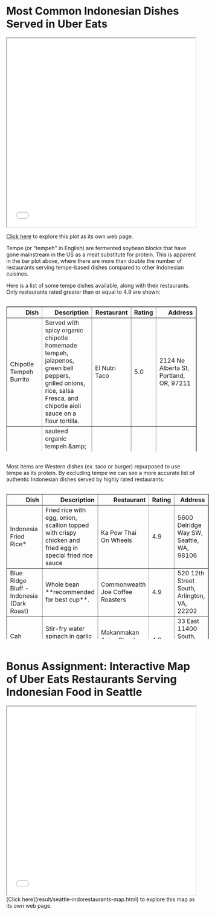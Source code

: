 # Most Common Indonesian Dishes Served in Uber Eats

<iframe src="result/dish-category-count.pdf" height="500" width="500"></iframe>

[Click here](result/dish-category-count.pdf) to explore this plot as its own web page.

Tempe (or "tempeh" in English) are fermented soybean blocks that have gone mainstream in the US as a meat substitute for protein. This is apparent in the bar plot above, where there are more than double the number of restaurants serving tempe-based dishes compared to other Indonesian cuisines.

Here is a list of some tempe dishes available, along with their restaurants. Only restaurants rated greater than or equal to 4.9 are shown: 

<div style='height: 400px; overflow: auto; width: fit-content'><table border="1" class="dataframe">
  <thead>
    <tr style="text-align: right;">
      <th>Dish</th>
      <th>Description</th>
      <th>Restaurant</th>
      <th>Rating</th>
      <th>Address</th>
    </tr>
  </thead>
  <tbody>
    <tr>
      <td>Chipotle Tempeh Burrito</td>
      <td>Served with spicy organic chipotle homemade tempeh, jalapenos, green bell peppers, grilled onions, rice, salsa Fresca, and chipotle aioli sauce on a flour tortilla.</td>
      <td>El Nutri Taco</td>
      <td>5.0</td>
      <td>2124 Ne Alberta St, Portland, OR, 97211</td>
    </tr>
    <tr>
      <td>Grilled Tempeh Burger</td>
      <td>sauteed organic tempeh &amp;amp; roasted red pepper sauce on a 7-grain bun or gluten-free cornbread, served with lettuce, tomato &amp;amp; radish sprouts</td>
      <td>Sunlight Cafe</td>
      <td>4.9</td>
      <td>6404 9th Ave NE, Seattle, WA, 98115</td>
    </tr>
    <tr>
      <td>Organic Sauteed Tempeh</td>
      <td>Description Unavailable</td>
      <td>Sunlight Cafe</td>
      <td>4.9</td>
      <td>6404 9th Ave NE, Seattle, WA, 98115</td>
    </tr>
    <tr>
      <td>Tempeh Taco Plate</td>
      <td>two corn tortillas filled with spiced sauteed organic tempeh, cheddar cheese, olives, tomatoes, lettuce, cilantro; beans and rice on the side, sour cream and salsa on the side (for vegan, select no dairy)</td>
      <td>Sunlight Cafe</td>
      <td>4.9</td>
      <td>6404 9th Ave NE, Seattle, WA, 98115</td>
    </tr>
    <tr>
      <td>Tempeh Bacon</td>
      <td>Description Unavailable</td>
      <td>Wayward Vegan Cafe</td>
      <td>4.9</td>
      <td>801 NE 65th St, Seattle, WA, 98115</td>
    </tr>
    <tr>
      <td>Tempeh Reuben</td>
      <td>Fried tempeh strips topped with sauerkraut and a healthy smearing of cheddar cheese sauce and 1000 island dressing on grilled rye.</td>
      <td>Wayward Vegan Cafe</td>
      <td>4.9</td>
      <td>801 NE 65th St, Seattle, WA, 98115</td>
    </tr>
    <tr>
      <td>Side of Tandoori Tempeh Curry</td>
      <td>Description Unavailable</td>
      <td>DesiPDX</td>
      <td>4.9</td>
      <td>4237 North Mississippi Avenue, Portland, OR, 97217</td>
    </tr>
    <tr>
      <td>Tandoori Tempeh Curry</td>
      <td>Locally made squirrel and crow chickpea and quinoa tempeh in a smokey coconut milk-based sauce.   Plates served with Bengali 5-spice basmati rice, turmeric-mustard vinaigrette slaw, seasonal pickles, and spicy green chutney.  Low carb plate is served with double portion of slaw instead of rice.   Rice Bowls served with just rice.</td>
      <td>DesiPDX</td>
      <td>4.9</td>
      <td>4237 North Mississippi Avenue, Portland, OR, 97217</td>
    </tr>
    <tr>
      <td>Grilled Tempe Rubin Sandwich</td>
      <td>Blue Heron rye sourdough bread, pastrami style tempeh, provolone cheese, sauerkraut, soy-free vegenaise, vegan thousand island and stone ground mustard</td>
      <td>Rainbow Cloud Cafe</td>
      <td>4.9</td>
      <td>2727 Westmoor Court Southwest, Suite 300, Olympia, WA, 98502</td>
    </tr>
    <tr>
      <td>Side Tempeh</td>
      <td>Description Unavailable</td>
      <td>Cafe Yumm! (Seattle)</td>
      <td>4.9</td>
      <td>717 Pine St., Seattle, WA, 98101</td>
    </tr>
    <tr>
      <td>Teriyaki Tempeh Skewer</td>
      <td>Marinated organic tempeh skewer baked with teriyaki sauce. Topped with black sesame seeds.</td>
      <td>Cafe Yumm! (Seattle)</td>
      <td>4.9</td>
      <td>717 Pine St., Seattle, WA, 98101</td>
    </tr>
    <tr>
      <td>Tofu or Tempeh Yumm! Bento®</td>
      <td>Organic Brown Rice or Thai Jasmine Rice served with our creamy ginger Asian Cole Slaw and a side of Yumm! Sauce.®</td>
      <td>Cafe Yumm! (Seattle)</td>
      <td>4.9</td>
      <td>717 Pine St., Seattle, WA, 98101</td>
    </tr>
  </tbody>
</table></div>

<br>

Most items are Western dishes (ex. taco or burger) repurposed to use tempe as its protein. By excluding tempe we can see a more accurate list of authentic Indonesian dishes served by highly rated restaurants:

<div style='height: 400px; overflow: auto; width: fit-content'><table border="1" class="dataframe">
  <thead>
    <tr style="text-align: right;">
      <th>Dish</th>
      <th>Description</th>
      <th>Restaurant</th>
      <th>Rating</th>
      <th>Address</th>
    </tr>
  </thead>
  <tbody>
    <tr>
      <td>Indonesia Fried Rice*</td>
      <td>Fried rice with egg, onion, scallion topped with crispy chicken and fried egg in special fried rice sauce</td>
      <td>Ka Pow Thai On Wheels</td>
      <td>4.9</td>
      <td>5600 Delridge Way SW, Seattle, WA, 98106</td>
    </tr>
    <tr>
      <td>Blue Ridge Bluff - Indonesia (Dark Roast)</td>
      <td>Whole bean **recommended for best cup**.</td>
      <td>Commonwealth Joe Coffee Roasters</td>
      <td>4.9</td>
      <td>520 12th Street South, Arlington, VA, 22202</td>
    </tr>
    <tr>
      <td>Cah Kangkung</td>
      <td>Stir-fry water spinach in garlic sauce. Served with steam rice.</td>
      <td>Makanmakan Asian Streat Food Fare</td>
      <td>4.9</td>
      <td>33 East 11400 South, Sandy, UT, 84070</td>
    </tr>
    <tr>
      <td>Gado Gado</td>
      <td>Indonesian salad of blanched vegetables, hard-boiled egg, fried tofu, cucumber, green leaves, tomato, crispy shallots, shrimp crackers in peanut sauce dressing.</td>
      <td>Makanmakan Asian Streat Food Fare</td>
      <td>4.9</td>
      <td>33 East 11400 South, Sandy, UT, 84070</td>
    </tr>
    <tr>
      <td>Mie Ayam</td>
      <td>Savory Jakarta seasoned chicken egg noodle topped with fried wonton, baby bok choy, bean sprout, and chicken broth on the side.</td>
      <td>Makanmakan Asian Streat Food Fare</td>
      <td>4.9</td>
      <td>33 East 11400 South, Sandy, UT, 84070</td>
    </tr>
    <tr>
      <td>Sate Ayam</td>
      <td>Grill chicken skewer served with sweet and savory peanut sauce.</td>
      <td>Makanmakan Asian Streat Food Fare</td>
      <td>4.9</td>
      <td>33 East 11400 South, Sandy, UT, 84070</td>
    </tr>
    <tr>
      <td>Udang Saus Mentega</td>
      <td>Jumbo prawn in a sweet buttery sauce with scallion and onion. Served with steam rice.</td>
      <td>Makanmakan Asian Streat Food Fare</td>
      <td>4.9</td>
      <td>33 East 11400 South, Sandy, UT, 84070</td>
    </tr>
  </tbody>
</table></div>

<br>

# Bonus Assignment: Interactive Map of Uber Eats Restaurants Serving Indonesian Food in Seattle

<iframe src="result/seattle-indorestaurants-map.html" height="500" width="500"></iframe>
[Click here](result/seattle-indorestaurants-map.html) to explore this map as its own web page.
